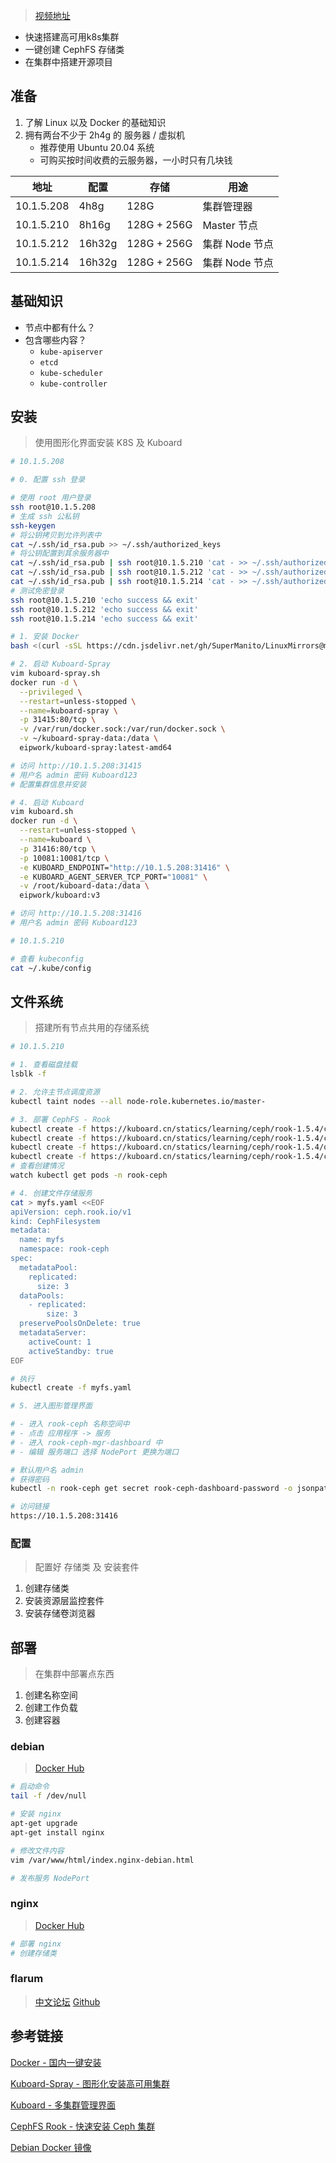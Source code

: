 > [视频地址](https://www.bilibili.com/video/BV1mB4y117Hq)

- 快速搭建高可用k8s集群
- 一键创建 CephFS 存储类
- 在集群中搭建开源项目

## 准备
1. 了解 Linux 以及 Docker 的基础知识
2. 拥有两台不少于 2h4g 的 服务器 / 虚拟机
	- 推荐使用 Ubuntu 20.04 系统
	- 可购买按时间收费的云服务器，一小时只有几块钱

| 地址       | 配置   | 存储        | 用途           |
| ---------- | ------ | ----------- | -------------- |
| 10.1.5.208 | 4h8g   | 128G        | 集群管理器     |
| 10.1.5.210 | 8h16g  | 128G + 256G | Master 节点    |
| 10.1.5.212 | 16h32g | 128G + 256G | 集群 Node 节点 |
| 10.1.5.214 | 16h32g | 128G + 256G | 集群 Node 节点 |
## 基础知识
- 节点中都有什么？
- 包含哪些内容？
	- `kube-apiserver`
	- `etcd`
	- `kube-scheduler`
	- `kube-controller`

## 安装
> 使用图形化界面安装 K8S 及 Kuboard
```bash
# 10.1.5.208

# 0. 配置 ssh 登录

# 使用 root 用户登录
ssh root@10.1.5.208
# 生成 ssh 公私钥
ssh-keygen
# 将公钥拷贝到允许列表中
cat ~/.ssh/id_rsa.pub >> ~/.ssh/authorized_keys
# 将公钥配置到其余服务器中
cat ~/.ssh/id_rsa.pub | ssh root@10.1.5.210 'cat - >> ~/.ssh/authorized_keys'
cat ~/.ssh/id_rsa.pub | ssh root@10.1.5.212 'cat - >> ~/.ssh/authorized_keys'
cat ~/.ssh/id_rsa.pub | ssh root@10.1.5.214 'cat - >> ~/.ssh/authorized_keys'
# 测试免密登录
ssh root@10.1.5.210 'echo success && exit'
ssh root@10.1.5.212 'echo success && exit'
ssh root@10.1.5.214 'echo success && exit'

# 1. 安装 Docker
bash <(curl -sSL https://cdn.jsdelivr.net/gh/SuperManito/LinuxMirrors@main/DockerInstallation.sh)

# 2. 启动 Kuboard-Spray
vim kuboard-spray.sh
docker run -d \
  --privileged \
  --restart=unless-stopped \
  --name=kuboard-spray \
  -p 31415:80/tcp \
  -v /var/run/docker.sock:/var/run/docker.sock \
  -v ~/kuboard-spray-data:/data \
  eipwork/kuboard-spray:latest-amd64

# 访问 http://10.1.5.208:31415
# 用户名 admin 密码 Kuboard123
# 配置集群信息并安装

# 4. 启动 Kuboard
vim kuboard.sh
docker run -d \
  --restart=unless-stopped \
  --name=kuboard \
  -p 31416:80/tcp \
  -p 10081:10081/tcp \
  -e KUBOARD_ENDPOINT="http://10.1.5.208:31416" \
  -e KUBOARD_AGENT_SERVER_TCP_PORT="10081" \
  -v /root/kuboard-data:/data \
  eipwork/kuboard:v3

# 访问 http://10.1.5.208:31416
# 用户名 admin 密码 Kuboard123

# 10.1.5.210

# 查看 kubeconfig 
cat ~/.kube/config

```
## 文件系统
> 搭建所有节点共用的存储系统
```bash
# 10.1.5.210

# 1. 查看磁盘挂载
lsblk -f

# 2. 允许主节点调度资源
kubectl taint nodes --all node-role.kubernetes.io/master-

# 3. 部署 CephFS - Rook
kubectl create -f https://kuboard.cn/statics/learning/ceph/rook-1.5.4/crds.yaml
kubectl create -f https://kuboard.cn/statics/learning/ceph/rook-1.5.4/common.yaml
kubectl create -f https://kuboard.cn/statics/learning/ceph/rook-1.5.4/operator.yaml
kubectl create -f https://kuboard.cn/statics/learning/ceph/rook-1.5.4/cluster.yaml
# 查看创建情况
watch kubectl get pods -n rook-ceph

# 4. 创建文件存储服务
cat > myfs.yaml <<EOF
apiVersion: ceph.rook.io/v1
kind: CephFilesystem
metadata:
  name: myfs
  namespace: rook-ceph
spec:
  metadataPool:
    replicated:
      size: 3
  dataPools:
    - replicated:
        size: 3
  preservePoolsOnDelete: true
  metadataServer:
    activeCount: 1
    activeStandby: true
EOF

# 执行
kubectl create -f myfs.yaml

# 5. 进入图形管理界面

# - 进入 rook-ceph 名称空间中
# - 点击 应用程序 -> 服务
# - 进入 rook-ceph-mgr-dashboard 中
# - 编辑 服务端口 选择 NodePort 更换为端口

# 默认用户名 admin
# 获得密码
kubectl -n rook-ceph get secret rook-ceph-dashboard-password -o jsonpath="{['data']['password']}"|base64 --decode && echo

# 访问链接
https://10.1.5.208:31416
```
### 配置
> 配置好 存储类 及 安装套件
1. 创建存储类
2. 安装资源层监控套件
3. 安装存储卷浏览器

## 部署
> 在集群中部署点东西

1. 创建名称空间
2. 创建工作负载
3. 创建容器

### debian
>[Docker Hub](https://hub.docker.com/_/debian)

```bash
# 启动命令
tail -f /dev/null

# 安装 nginx
apt-get upgrade
apt-get install nginx

# 修改文件内容
vim /var/www/html/index.nginx-debian.html

# 发布服务 NodePort
```

### nginx
> [Docker Hub](https://hub.docker.com/_/nginx)

```bash
# 部署 nginx
# 创建存储类
```

### flarum

> [中文论坛](https://discuss.flarum.org.cn)
> [Github](https://github.com/mondediefr/docker-flarum)


## 参考链接

[Docker - 国内一键安装](https://gitee.com/SuperManito/LinuxMirrors/)

[Kuboard-Spray - 图形化安装高可用集群](https://kuboard.cn/install/install-k8s.html)

[Kuboard - 多集群管理界面](https://kuboard.cn/install/v3/install-built-in.html)

[CephFS Rook - 快速安装 Ceph 集群](https://kuboard.cn/learning/k8s-intermediate/persistent/ceph/rook-config.html)

[Debian Docker 镜像](https://hub.docker.com/_/debian)

